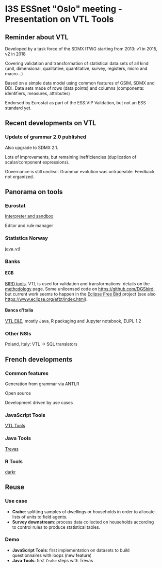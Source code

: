 # I3S ESSnet "Oslo" meeting - Presentation on VTL Tools

## Reminder about VTL

Developed by a task force of the SDMX ITWG starting from 2013: v1 in 2015, v2 in 2018

Covering validation and transformation of statistical data sets of all kind (unit, dimensional, qualitative, quantitative, survey, registers, micro and macro...)

Based on a simple data model using common features of GSIM, SDMX and DDI. Data sets made of rows (data points) and columns (components: identifiers, measures, attributes)

Endorsed by Eurostat as part of the ESS.VIP Validation, but not an ESS standard yet.

## Recent developments on VTL

### Update of grammar 2.0 published

Also upgrade to SDMX 2.1.

Lots of improvements, but remaining inefficiencies (duplication of scalar/component expressions).

Governance is still unclear. Grammar evolution was untraceable. Feedback not organized.

## Panorama on tools

### Eurostat

[Interpreter and sandbox](https://github.com/eurostat/VTL)

Editor and rule manager

### Statistics Norway

[java-vtl](https://github.com/statisticsnorway/java-vtl)

### Banks

#### ECB

[BIRD tools](https://www.ecb.europa.eu/stats/ecb_statistics/co-operation_and_standards/reporting/html/bird_dedicated.en.html). VTL is used for validation and transformations: details on the [methodology](https://www.ecb.europa.eu/stats/ecb_statistics/co-operation_and_standards/reporting/html/bird_methodology.en.html) page. Some unlicensed code on https://github.com/DGSbird, but current work seems to happen in the [Eclipse Free Bird](https://projects.eclipse.org/projects/technology.efbt) project (see also https://www.eclipse.org/efbt/index.html).

#### Banca d'Italia

[VTL E&E](https://vpinna80.github.io/VTL/), mostly Java, R packaging and Jupyter notebook, EUPL 1.2 

### Other NSIs

Poland, Italy: VTL -> SQL translators

## French developments

### Common features

Generation from grammar via ANTLR

Open source

Development driven by use cases

### JavaScript Tools

[VTL Tools](https://github.com/InseeFr/VTL-Tools)

### Java Tools

[Trevas](https://github.com/InseeFr/Trevas)

### R Tools

[darkr](https://github.com/romaintailhurat/darkr)

## Reuse

### Use case

- **Crabe**: splitting samples of dwellings or households in order to allocate lists of units to field agents.
- **Survey downstream**: process data collected on households according to control rules to produce statistical tables.

### Demo

- **JavaScript Tools**: first implementation on datasets to build questionnaires with loops (new feature) 
- **Java Tools**: first `Crabe` steps with Trevas